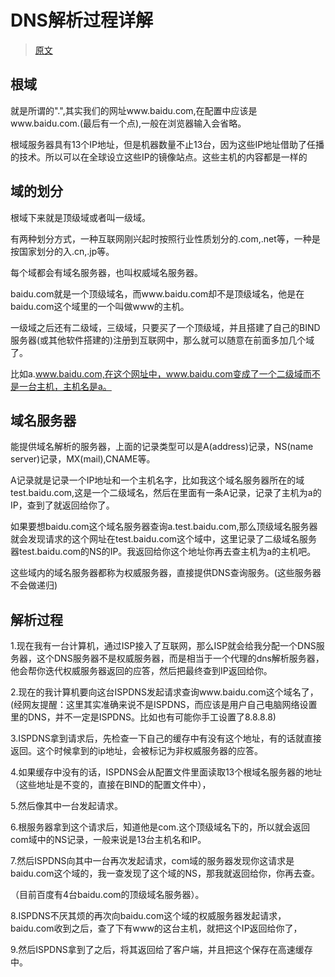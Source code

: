 # DNS解析过程详解

> [原文](http://blog.chinaunix.net/uid-28216282-id-3757849.html)

## 根域

就是所谓的".",其实我们的网址www.baidu.com,在配置中应该是www.baidu.com.(最后有一个点),一般在浏览器输入会省略。

根域服务器具有13个IP地址，但是机器数量不止13台，因为这些IP地址借助了任播的技术。所以可以在全球设立这些IP的镜像站点。这些主机的内容都是一样的


## 域的划分

根域下来就是顶级域或者叫一级域。

有两种划分方式，一种互联网刚兴起时按照行业性质划分的.com,.net等，一种是按国家划分的入.cn,.jp等。

每个域都会有域名服务器，也叫权威域名服务器。

baidu.com就是一个顶级域名，而www.baidu.com却不是顶级域名，他是在baidu.com这个域里的一个叫做www的主机。

一级域之后还有二级域，三级域，只要买了一个顶级域，并且搭建了自己的BIND服务器(或其他软件搭建的)注册到互联网中，那么就可以随意在前面多加几个域了。

比如a.www.baidu.com,在这个网址中，www.baidu.com变成了一个二级域而不是一台主机，主机名是a。

## 域名服务器

能提供域名解析的服务器，上面的记录类型可以是A(address)记录，NS(name server)记录，MX(mail),CNAME等。

A记录就是记录一个IP地址和一个主机名字，比如我这个域名服务器所在的域test.baidu.com,这是一个二级域名，然后在里面有一条A记录，记录了主机为a的IP，查到了就返回给你了。

如果要想baidu.com这个域名服务器查询a.test.baidu.com,那么顶级域名服务器就会发现请求的这个网址在test.baidu.com这个域中，这里记录了二级域名服务器test.baidu.com的NS的IP。我返回给你这个地址你再去查主机为a的主机吧。

这些域内的域名服务器都称为权威服务器，直接提供DNS查询服务。(这些服务器不会做递归)

## 解析过程

1.现在我有一台计算机，通过ISP接入了互联网，那么ISP就会给我分配一个DNS服务器，这个DNS服务器不是权威服务器，而是相当于一个代理的dns解析服务器，他会帮你迭代权威服务器返回的应答，然后把最终查到IP返回给你。

2.现在的我计算机要向这台ISPDNS发起请求查询www.baidu.com这个域名了，(经网友提醒：这里其实准确来说不是ISPDNS，而应该是用户自己电脑网络设置里的DNS，并不一定是ISPDNS。比如也有可能你手工设置了8.8.8.8)

3.ISPDNS拿到请求后，先检查一下自己的缓存中有没有这个地址，有的话就直接返回。这个时候拿到的ip地址，会被标记为非权威服务器的应答。

4.如果缓存中没有的话，ISPDNS会从配置文件里面读取13个根域名服务器的地址（这些地址是不变的，直接在BIND的配置文件中），

5.然后像其中一台发起请求。

6.根服务器拿到这个请求后，知道他是com.这个顶级域名下的，所以就会返回com域中的NS记录，一般来说是13台主机名和IP。

7.然后ISPDNS向其中一台再次发起请求，com域的服务器发现你这请求是baidu.com这个域的，我一查发现了这个域的NS，那我就返回给你，你再去查。

（目前百度有4台baidu.com的顶级域名服务器）。

8.ISPDNS不厌其烦的再次向baidu.com这个域的权威服务器发起请求，baidu.com收到之后，查了下有www的这台主机，就把这个IP返回给你了，

9.然后ISPDNS拿到了之后，将其返回给了客户端，并且把这个保存在高速缓存中。